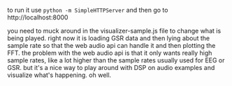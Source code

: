 to run it use 
`python -m SimpleHTTPServer`
and then go to http://localhost:8000

you need to muck around in the visualizer-sample.js file to change what is being played. right now it is loading GSR data and then lying about the sample rate so that the web audio api can handle it and then plotting the FFT. the problem with the web audio api is that it only wants really high sample rates, like a lot higher than the sample rates usually used for EEG or GSR. but it's a nice way to play around with DSP on audio examples and visualize what's happening. oh well.

